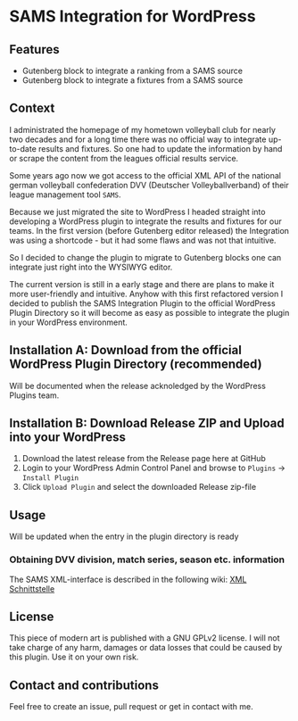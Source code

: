 # SAMS Integration for WordPress

## Features

* Gutenberg block to integrate a ranking from a SAMS source
* Gutenberg block to integrate a fixtures from a SAMS source

## Context

I administrated the homepage of my hometown volleyball club for nearly two decades and for a long time there was no official way to integrate up-to-date results and fixtures.
So one had to update the information by hand or scrape the content from the leagues official results service.

Some years ago now we got access to the official XML API of the national german volleyball confederation DVV (Deutscher Volleyballverband) of their league management tool `SAMS`.

Because we just migrated the site to WordPress I headed straight into developing a WordPress plugin to integrate the results and fixtures for our teams.
In the first version (before Gutenberg editor released) the Integration was using a shortcode - but it had some flaws and was not that intuitive.

So I decided to change the plugin to migrate to Gutenberg blocks one can integrate just right into the WYSIWYG editor.

The current version is still in a early stage and there are plans to make it more user-friendly and intuitive.
Anyhow with this first refactored version I decided to publish the SAMS Integration Plugin to the official WordPress Plugin Directory so it will become as easy as possible to integrate the plugin in your WordPress environment.


## Installation A: Download from the official WordPress Plugin Directory (recommended)

Will be documented when the release acknoledged by the WordPress Plugins team.

## Installation B: Download Release ZIP and Upload into your WordPress

1. Download the latest release from the Release page here at GitHub
1. Login to your WordPress Admin Control Panel and browse to `Plugins` -> `Install Plugin`
1. Click `Upload Plugin` and select the downloaded Release zip-file


## Usage

Will be updated when the entry in the plugin directory is ready

### Obtaining DVV division, match series, season etc. information
The SAMS XML-interface is described in the following wiki:
[XML Schnittstelle](http://wiki.sams-server.de/wiki/XML-Schnittstelle#Spielplan_und_Ergebnisse)

## License
This piece of modern art is published with a GNU GPLv2 license. I will not take charge of any harm, damages or data losses that could be caused by this plugin. Use it on your own risk.

## Contact and contributions
Feel free to create an issue, pull request or get in contact with me.